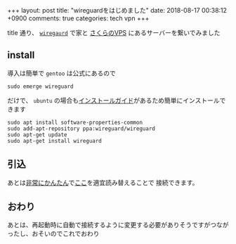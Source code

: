 +++
layout: post
title: "wireguardをはじめました"
date: 2018-08-17 00:38:12 +0900
comments: true
categories: tech vpn
+++

title 通り、 [`wiregaurd`](https://www.wireguard.com/) で家と [さくらのVPS](https://vps.sakura.ad.jp/) にあるサーバーを繋いでみました

## install

導入は簡単で `gentoo` は公式にあるので

```
sudo emerge wireguard
```

だけで、 `ubuntu` の場合も[インストールガイド](https://www.wireguard.com/install/#packages)があるため簡単にインストールできます


```
sudo apt install software-properties-common
sudo add-apt-repository ppa:wireguard/wireguard
sudo apt-get update
sudo apt-get install wireguard
```

## 引込

あとは[非常にかんたん](https://speakerdeck.com/fadis/zuo-tuteli-jie-suruwireguard)で[ここ](https://wiki.archlinux.jp/index.php/WireGuard)を適宜読み替えることで
接続できます。

## おわり

あとは、再起動時に自動で接続するように変更する必要がありそうですがつながったし、おそいのでこれでおわり
